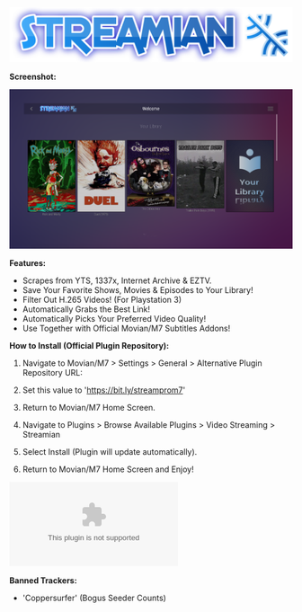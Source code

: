 ![Logo](/logo.png)

**Screenshot:**

![Screenshot](/Screenshots/1.png)


**Features:**

* Scrapes from YTS, 1337x, Internet Archive & EZTV.
* Save Your Favorite Shows, Movies & Episodes to Your Library!
* Filter Out H.265 Videos! (For Playstation 3)
* Automatically Grabs the Best Link!
* Automatically Picks Your Preferred Video Quality!
* Use Together with Official Movian/M7 Subtitles Addons!


**How to Install (Official Plugin Repository):**

1) Navigate to Movian/M7 > Settings > General > Alternative Plugin Repository URL:

2) Set this value to 'https://bit.ly/streamprom7'

3) Return to Movian/M7 Home Screen.

4) Navigate to Plugins > Browse Available Plugins > Video Streaming > Streamian

5) Select Install (Plugin will update automatically).

6) Return to Movian/M7 Home Screen and Enjoy!


![Stable-Release plugin.zip Download (Latest Version)](/streamian_stable.zip?raw=true)


**Banned Trackers:**

* 'Coppersurfer' (Bogus Seeder Counts)


